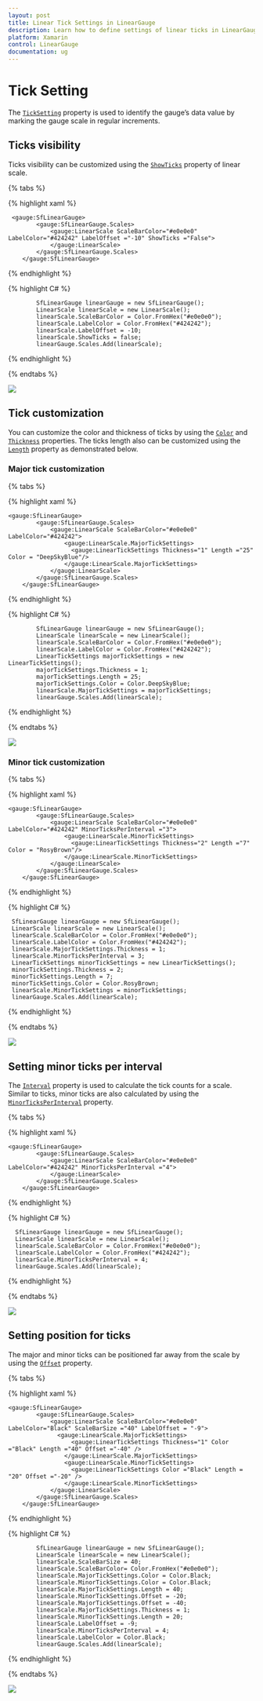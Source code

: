 ```yaml
---
layout: post
title: Linear Tick Settings in LinearGauge
description: Learn how to define settings of linear ticks in LinearGauge
platform: Xamarin
control: LinearGauge
documentation: ug
---
```


# Tick Setting 

The [`TickSetting`](https://help.syncfusion.com/cr/cref_files/xamarin/sfgauge/Syncfusion.SfGauge.XForms~Syncfusion.SfGauge.XForms.TickSettings.html) property is used to identify the gauge’s data value by marking the gauge scale in regular increments.

## Ticks visibility

Ticks visibility can be customized using the [`ShowTicks`](https://help.syncfusion.com/cr/cref_files/xamarin/sfgauge/Syncfusion.SfGauge.XForms~Syncfusion.SfGauge.XForms.LinearScale~ShowTicks.html) property of linear scale.

{% tabs %}

{% highlight xaml %}

	 <gauge:SfLinearGauge>
            <gauge:SfLinearGauge.Scales>
                <gauge:LinearScale ScaleBarColor="#e0e0e0" LabelColor="#424242" LabelOffset ="-10" ShowTicks ="False">
                </gauge:LinearScale>
            </gauge:SfLinearGauge.Scales>
        </gauge:SfLinearGauge>
	
{% endhighlight %}

{% highlight C# %}

		    SfLinearGauge linearGauge = new SfLinearGauge();
            LinearScale linearScale = new LinearScale();
            linearScale.ScaleBarColor = Color.FromHex("#e0e0e0");
            linearScale.LabelColor = Color.FromHex("#424242");
            linearScale.LabelOffset = -10;
            linearScale.ShowTicks = false;
            linearGauge.Scales.Add(linearScale);
			
{% endhighlight %}

{% endtabs %}

![](tick-setting_images/tick-setting1.png)

## Tick customization

You can customize the color and thickness of ticks by using the [`Color`](https://help.syncfusion.com/cr/cref_files/xamarin/sfgauge/Syncfusion.SfGauge.XForms~Syncfusion.SfGauge.XForms.LinearTickSettings~Color.html) and [`Thickness`](https://help.syncfusion.com/cr/cref_files/xamarin/sfgauge/Syncfusion.SfGauge.XForms~Syncfusion.SfGauge.XForms.LinearTickSettings~Thickness.html) properties. The ticks length also can be customized using the [`Length`](https://help.syncfusion.com/cr/cref_files/xamarin/sfgauge/Syncfusion.SfGauge.XForms~Syncfusion.SfGauge.XForms.LinearTickSettings~Length.html) property as demonstrated below.

### Major tick customization

{% tabs %}

{% highlight xaml %}

	<gauge:SfLinearGauge>
            <gauge:SfLinearGauge.Scales>
                <gauge:LinearScale ScaleBarColor="#e0e0e0" LabelColor="#424242">
                    <gauge:LinearScale.MajorTickSettings>
                      <gauge:LinearTickSettings Thickness="1" Length ="25" Color = "DeepSkyBlue"/>
                    </gauge:LinearScale.MajorTickSettings>
                </gauge:LinearScale>
            </gauge:SfLinearGauge.Scales>
        </gauge:SfLinearGauge>
	
{% endhighlight %}

{% highlight C# %}

		    SfLinearGauge linearGauge = new SfLinearGauge();
            LinearScale linearScale = new LinearScale();
            linearScale.ScaleBarColor = Color.FromHex("#e0e0e0");
            linearScale.LabelColor = Color.FromHex("#424242");
            LinearTickSettings majorTickSettings = new LinearTickSettings();
            majorTickSettings.Thickness = 1;
            majorTickSettings.Length = 25;
            majorTickSettings.Color = Color.DeepSkyBlue;
            linearScale.MajorTickSettings = majorTickSettings;
            linearGauge.Scales.Add(linearScale);
			
{% endhighlight %}

{% endtabs %}

![](tick-setting_images/tick-setting2.png)

### Minor tick customization

{% tabs %}

{% highlight xaml %}

	<gauge:SfLinearGauge>
            <gauge:SfLinearGauge.Scales>
                <gauge:LinearScale ScaleBarColor="#e0e0e0" LabelColor="#424242" MinorTicksPerInterval ="3">
                    <gauge:LinearScale.MinorTickSettings>
                      <gauge:LinearTickSettings Thickness="2" Length ="7" Color = "RosyBrown"/>
                    </gauge:LinearScale.MinorTickSettings>
                </gauge:LinearScale>
            </gauge:SfLinearGauge.Scales>
        </gauge:SfLinearGauge>
	
{% endhighlight %}

{% highlight C# %}

     SfLinearGauge linearGauge = new SfLinearGauge();
     LinearScale linearScale = new LinearScale();
     linearScale.ScaleBarColor = Color.FromHex("#e0e0e0");
     linearScale.LabelColor = Color.FromHex("#424242");
     linearScale.MajorTickSettings.Thickness = 1;
     linearScale.MinorTicksPerInterval = 3;
     LinearTickSettings minorTickSettings = new LinearTickSettings();
     minorTickSettings.Thickness = 2;
     minorTickSettings.Length = 7;
     minorTickSettings.Color = Color.RosyBrown;
     linearScale.MinorTickSettings = minorTickSettings;
     linearGauge.Scales.Add(linearScale);

			
{% endhighlight %}

{% endtabs %}

![](tick-setting_images/tick-setting3.png)

## Setting minor ticks per interval

The [`Interval`](https://help.syncfusion.com/cr/cref_files/xamarin/sfgauge/Syncfusion.SfGauge.XForms~Syncfusion.SfGauge.XForms.LinearScale~Interval.html) property is used to calculate the tick counts for a scale. Similar to ticks, minor ticks are also calculated by using the [`MinorTicksPerInterval`](https://help.syncfusion.com/cr/cref_files/xamarin/sfgauge/Syncfusion.SfGauge.XForms~Syncfusion.SfGauge.XForms.LinearScale~MinorTicksPerInterval.html) property.

{% tabs %}

{% highlight xaml %}

	<gauge:SfLinearGauge>
            <gauge:SfLinearGauge.Scales>
                <gauge:LinearScale ScaleBarColor="#e0e0e0" LabelColor="#424242" MinorTicksPerInterval ="4">
                </gauge:LinearScale>
            </gauge:SfLinearGauge.Scales>
        </gauge:SfLinearGauge>
	
{% endhighlight %}

{% highlight C# %}

      SfLinearGauge linearGauge = new SfLinearGauge();
      LinearScale linearScale = new LinearScale();
      linearScale.ScaleBarColor = Color.FromHex("#e0e0e0");
      linearScale.LabelColor = Color.FromHex("#424242");
      linearScale.MinorTicksPerInterval = 4;
      linearGauge.Scales.Add(linearScale);
			
{% endhighlight %}

{% endtabs %}

![](tick-setting_images/tick-setting4.png)

## Setting position for ticks

The major and minor ticks can be positioned far away from the scale by using the [`Offset`](https://help.syncfusion.com/cr/cref_files/xamarin/sfgauge/Syncfusion.SfGauge.XForms~Syncfusion.SfGauge.XForms.LinearTickSettings~Offset.html) property.

{% tabs %}

{% highlight xaml %}

	<gauge:SfLinearGauge>
            <gauge:SfLinearGauge.Scales>
                <gauge:LinearScale ScaleBarColor="#e0e0e0" LabelColor="Black" ScaleBarSize ="40" LabelOffset = "-9">
				  <gauge:LinearScale.MajorTickSettings>
                      <gauge:LinearTickSettings Thickness="1" Color ="Black" Length ="40" Offset ="-40" />
                    </gauge:LinearScale.MajorTickSettings>
					<gauge:LinearScale.MinorTickSettings>
                      <gauge:LinearTickSettings Color ="Black" Length = "20" Offset ="-20" />
                    </gauge:LinearScale.MinorTickSettings>
                </gauge:LinearScale>
            </gauge:SfLinearGauge.Scales>
        </gauge:SfLinearGauge>
	
{% endhighlight %}

{% highlight C# %}

            SfLinearGauge linearGauge = new SfLinearGauge();
            LinearScale linearScale = new LinearScale();
            linearScale.ScaleBarSize = 40;
            linearScale.ScaleBarColor= Color.FromHex("#e0e0e0");
            linearScale.MajorTickSettings.Color = Color.Black;
            linearScale.MinorTickSettings.Color = Color.Black;
            linearScale.MajorTickSettings.Length = 40;
            linearScale.MinorTickSettings.Offset = -20;
            linearScale.MajorTickSettings.Offset = -40;
            linearScale.MajorTickSettings.Thickness = 1;
            linearScale.MinorTickSettings.Length = 20;
            linearScale.LabelOffset = -9;
            linearScale.MinorTicksPerInterval = 4;
            linearScale.LabelColor = Color.Black;
            linearGauge.Scales.Add(linearScale);
			
{% endhighlight %}

{% endtabs %}

![](tick-setting_images/tick-setting5.png)